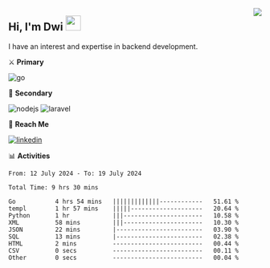 [<img src="https://komarev.com/ghpvc/?username=masred&color=green&style=flat-square&label=Profile+Views" align="right">](github.com/masred)

## Hi, I'm Dwi <img src="https://raw.githubusercontent.com/MartinHeinz/MartinHeinz/master/wave.gif" width="30px">

I have an interest and expertise in backend development.

⚔️ **Primary**

![go](https://img.shields.io/badge/---?logo=go&label=Golang&style=social)

🔪 **Secondary**

![nodejs](https://img.shields.io/badge/---?logo=node.js&label=Node.js&style=social&logoColor=green)
![laravel](https://img.shields.io/badge/---?logo=laravel&label=Laravel&style=social)

🔗 **Reach Me**

[![linkedin](https://img.shields.io/badge/---?logo=linkedin&label=LinkedIn&style=social)](https://linkedin.com/in/dwifitriyanto)

📊 **Activities**

<!--START_SECTION:waka-->

```all_time
From: 12 July 2024 - To: 19 July 2024

Total Time: 9 hrs 30 mins

Go           4 hrs 54 mins   |||||||||||||------------   51.61 %
templ        1 hr 57 mins    |||||--------------------   20.64 %
Python       1 hr            |||----------------------   10.58 %
XML          58 mins         |||----------------------   10.30 %
JSON         22 mins         |------------------------   03.90 %
SQL          13 mins         |------------------------   02.38 %
HTML         2 mins          -------------------------   00.44 %
CSV          0 secs          -------------------------   00.11 %
Other        0 secs          -------------------------   00.04 %
```

<!--END_SECTION:waka-->
